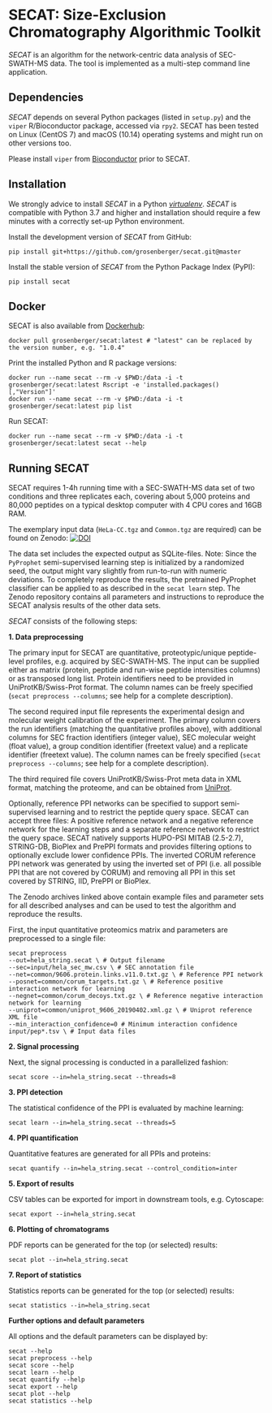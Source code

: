 SECAT: Size-Exclusion Chromatography Algorithmic Toolkit
============

*SECAT* is an algorithm for the network-centric data analysis of SEC-SWATH-MS data. The tool is implemented as a multi-step command line application.

Dependencies
------------

*SECAT* depends on several Python packages (listed in ``setup.py``) and the ``viper`` R/Bioconductor package, accessed via ``rpy2``. SECAT has been tested on Linux (CentOS 7) and macOS (10.14) operating systems and might run on other versions too.

Please install ``viper`` from [Bioconductor](https://doi.org/doi:10.18129/B9.bioc.viper) prior to SECAT.

Installation
------------

We strongly advice to install *SECAT* in a Python [*virtualenv*](https://virtualenv.pypa.io/en/stable/). *SECAT* is compatible with Python 3.7 and higher and installation should require a few minutes with a correctly set-up Python environment.

Install the development version of *SECAT* from GitHub:

````
pip install git+https://github.com/grosenberger/secat.git@master
````

Install the stable version of *SECAT* from the Python Package Index (PyPI):

````
pip install secat
````

Docker
------

SECAT is also available from [Dockerhub](https://hub.docker.com/repository/docker/grosenberger/secat):

````
docker pull grosenberger/secat:latest # "latest" can be replaced by the version number, e.g. "1.0.4"
````

Print the installed Python and R package versions:

````
docker run --name secat --rm -v $PWD:/data -i -t grosenberger/secat:latest Rscript -e 'installed.packages()[,"Version"]'
docker run --name secat --rm -v $PWD:/data -i -t grosenberger/secat:latest pip list
````

Run SECAT:

````
docker run --name secat --rm -v $PWD:/data -i -t grosenberger/secat:latest secat --help
````

Running SECAT
-------------

SECAT requires 1-4h running time with a SEC-SWATH-MS data set of two conditions and three replicates each, covering about 5,000 proteins and 80,000 peptides on a typical desktop computer with 4 CPU cores and 16GB RAM.

The exemplary input data (``HeLa-CC.tgz`` and ``Common.tgz`` are required) can be found on Zenodo: [![DOI](https://zenodo.org/badge/DOI/10.5281/zenodo.3515928.svg)](https://doi.org/10.5281/zenodo.3515928)

The data set includes the expected output as SQLite-files. Note: Since the ``PyProphet`` semi-supervised learning step is initialized by a randomized seed, the output might vary slightly from run-to-run with numeric deviations. To completely reproduce the results, the pretrained PyProphet classifier can be applied to as described in the ``secat learn`` step. The Zenodo repository contains all parameters and instructions to reproduce the SECAT analysis results of the other data sets.

*SECAT* consists of the following steps:


**1. Data preprocessing**

The primary input for SECAT are quantitative, proteotypic/unique peptide-level profiles, e.g. acquired by SEC-SWATH-MS. The input can be supplied either as matrix (protein, peptide and run-wise peptide intensities columns) or as transposed long list. Protein identifiers need to be provided in UniProtKB/Swiss-Prot format. The column names can be freely specified (``secat preprocess --columns``; see help for a complete description).

The second required input file represents the experimental design and molecular weight calibration of the experiment. The primary column covers the run identifiers (matching the quantitative profiles above), with additional columns for SEC fraction identifiers (integer value), SEC molecular weight (float value), a group condition identifier (freetext value) and a replicate identifier (freetext value). The column names can be freely specified (``secat preprocess --columns``; see help for a complete description).

The third required file covers UniProtKB/Swiss-Prot meta data in XML format, matching the proteome, and can be obtained from [UniProt](https://www.uniprot.org/downloads).

Optionally, reference PPI networks can be specified to support semi-supervised learning and to restrict the peptide query space. SECAT can accept three files: A positive reference network and a negative reference network for the learning steps and a separate reference network to restrict the query space. SECAT natively supports HUPO-PSI MITAB (2.5-2.7), STRING-DB, BioPlex and PrePPI formats and provides filtering options to optionally exclude lower confidence PPIs. The inverted CORUM reference PPI network was generated by using the inverted set of PPI (i.e. all possible PPI that are not covered by CORUM) and removing all PPI in this set covered by STRING, IID, PrePPI or BioPlex.

The Zenodo archives linked above contain example files and parameter sets for all described analyses and can be used to test the algorithm and reproduce the results.

First, the input quantitative proteomics matrix and parameters are preprocessed to a single file:

````
secat preprocess
--out=hela_string.secat \ # Output filename
--sec=input/hela_sec_mw.csv \ # SEC annotation file
--net=common/9606.protein.links.v11.0.txt.gz \ # Reference PPI network
--posnet=common/corum_targets.txt.gz \ # Reference positive interaction network for learning
--negnet=common/corum_decoys.txt.gz \ # Reference negative interaction network for learning
--uniprot=common/uniprot_9606_20190402.xml.gz \ # Uniprot reference XML file
--min_interaction_confidence=0 # Minimum interaction confidence
input/pep*.tsv \ # Input data files
````

**2. Signal processing**

Next, the signal processing is conducted in a parallelized fashion:

````
secat score --in=hela_string.secat --threads=8
````

**3. PPI detection**

The statistical confidence of the PPI is evaluated by machine learning:

````
secat learn --in=hela_string.secat --threads=5
````

**4. PPI quantification**

Quantitative features are generated for all PPIs and proteins:

````
secat quantify --in=hela_string.secat --control_condition=inter
````

**5. Export of results**

CSV tables can be exported for import in downstream tools, e.g. Cytoscape:

````
secat export --in=hela_string.secat
````

**6. Plotting of chromatograms**

PDF reports can be generated for the top (or selected) results:

````
secat plot --in=hela_string.secat
````

**7. Report of statistics**

Statistics reports can be generated for the top (or selected) results:

````
secat statistics --in=hela_string.secat
````

**Further options and default parameters**

All options and the default parameters can be displayed by:
````
secat --help
secat preprocess --help
secat score --help
secat learn --help
secat quantify --help
secat export --help
secat plot --help
secat statistics --help
````
